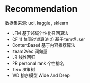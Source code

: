 #  Recommendation 
  数据集来源: uci, kaggle , sklearn
- LFM     基于邻域个性化召回算法
- CF       1) 协同过滤算法   2) 基于item或user
- ContentBased  基于内容推荐算法
- Iteam2Vec     词向量
- LR            线性回归
- PR personal rank  个性排名
- Tree  决策树
- WD    排序模型    Wide And Deep

